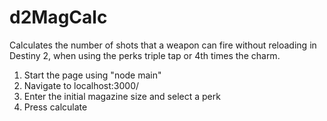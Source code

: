 # d2MagCalc

Calculates the number of shots that a weapon can fire without reloading in Destiny 2, when using the perks triple tap or 4th times the charm.

1. Start the page using "node main"
2. Navigate to localhost:3000/
3. Enter the initial magazine size and select a perk
4. Press calculate
